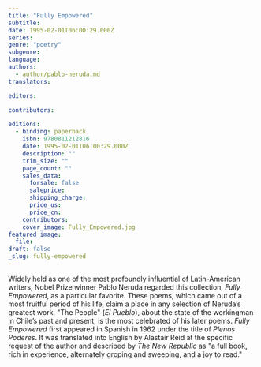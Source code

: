 ```yaml
---
title: "Fully Empowered"
subtitle:
date: 1995-02-01T06:00:29.000Z
series:
genre: "poetry"
subgenre:
language:
authors:
  - author/pablo-neruda.md
translators:

editors:

contributors:

editions:
  - binding: paperback
    isbn: 9780811212816
    date: 1995-02-01T06:00:29.000Z
    description: ""
    trim_size: ""
    page_count: ""
    sales_data:
      forsale: false
      saleprice:
      shipping_charge:
      price_us:
      price_cn:
    contributors:
    cover_image: Fully_Empowered.jpg
featured_image:
  file:
draft: false
_slug: fully-empowered
---
```


Widely held as one of the most profoundly influential of Latin-American writers, Nobel Prize winner Pablo Neruda regarded this collection, _Fully Empowered_, as a particular favorite. These poems, which came out of a most fruitful period of his life, claim a place in any selection of Neruda’s greatest work. "The People" (_El Pueblo_), about the state of the workingman in Chile’s past and present, is the most celebrated of his later poems. _Fully Empowered_ first appeared in Spanish in 1962 under the title of _Plenos Poderes_. It was translated into English by Alastair Reid at the specific request of the author and described by _The New Republic_ as "a full book, rich in experience, alternately groping and sweeping, and a joy to read."

